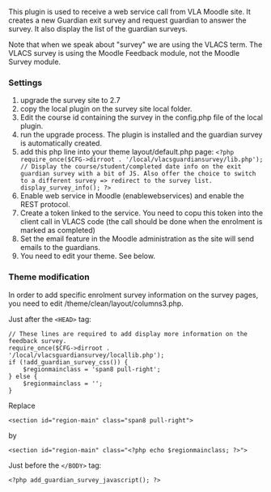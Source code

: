 This plugin is used to receive a web service call from VLA Moodle site.
It creates a new Guardian exit survey and request guardian to answer the survey.
It also display the list of the guardian surveys.

Note that when we speak about "survey" we are using the VLACS term.
The VLACS survey is using the Moodle Feedback module, not the Moodle Survey module.

### Settings
1. upgrade the survey site to 2.7
2. copy the local plugin on the survey site local folder.
3. Edit the course id containing the survey in the config.php file of the local plugin.
4. run the upgrade process. The plugin is installed and the guardian survey is automatically created.
5. add this php line into your theme layout/default.php page: ```<?php require_once($CFG->dirroot . '/local/vlacsguardiansurvey/lib.php'); // Display the course/student/completed date info on the exit guardian survey with a bit of JS. Also offer the choice to switch to a different survey => redirect to the survey list. display_survey_info(); ?>```
6. Enable web service in Moodle (enablewebservices) and enable the REST protocol.
7. Create a token linked to the service. You need to copu this token into the client call in VLACS code (the call should be done when the enrolment is marked as completed)
8. Set the email feature in the Moodle administration as the site will send emails to the guardians.
9. You need to edit your theme. See below.


### Theme modification
In order to add specific enrolment survey information on the survey pages,
you need to edit /theme/clean/layout/columns3.php.

Just after the ```<HEAD>``` tag:
```
// These lines are required to add display more information on the feedback survey.
require_once($CFG->dirroot . '/local/vlacsguardiansurvey/locallib.php');
if (!add_guardian_survey_css()) {
    $regionmainclass = 'span8 pull-right';
} else {
    $regionmainclass = '';
}
```
Replace
```
<section id="region-main" class="span8 pull-right">
```
by
```
<section id="region-main" class="<?php echo $regionmainclass; ?>">
```
Just before the ```</BODY>``` tag:
```
<?php add_guardian_survey_javascript(); ?>
```

